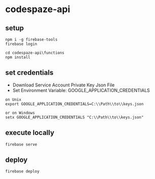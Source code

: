 # codespaze-api

## setup

```
npm i -g firebase-tools
firebase login

cd codespaze-api\functions
npm install
```

## set credentials

- Download Service Account Private Key Json File
- Set Environment Variable: GOOGLE_APPLICATION_CREDENTIALS

```
on Unix
export GOOGLE_APPLICATION_CREDENTIALS=C:\\Path\\to\\keys.json

or on Windows
setx GOOGLE_APPLICATION_CREDENTIALS "C:\\Path\\to\\keys.json"
```

## execute locally

```
firebase serve
```

## deploy

```
firebase deploy
```
